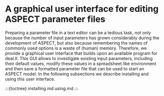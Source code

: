 # A graphical user interface for editing ASPECT parameter files

Preparing a parameter file in a text editor can be a tedious task, not only
because the number of input parameters has grown considerably during the
development of ASPECT, but also because
remembering the names of commonly used options is a waste of (human) memory.
Therefore, we provide a graphical user interface that builds upon an available
program for deal.II. This GUI allows to
investigate existing input parameters, including their default values, modify
these values in a spreadsheet like environment and then save a formatted
parameter file that can be used to start an ASPECT model. In the following
subsections we describe installing and using this user interface.



:::{toctree}
installing.md
using.md
:::
